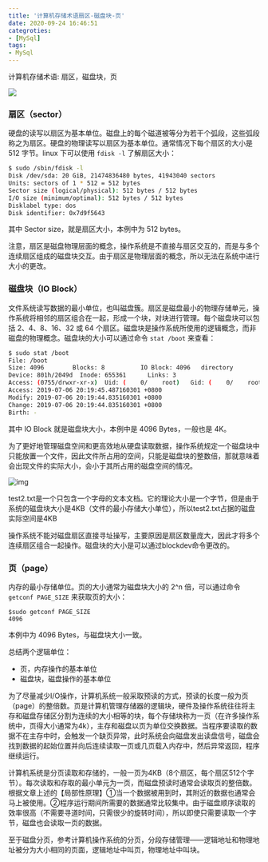 ```yaml
---
title: '计算机存储术语扇区-磁盘块-页'
date: 2020-09-24 16:46:51
categroties:
- [MySql]
tags:
- MySql
---
```


计算机存储术语: 扇区，磁盘块，页

![](https://gitee.com/wuwenlun/img-bed/raw/master/img/20201028143444.png)

<!-- more -->

### 扇区（sector）

硬盘的读写以扇区为基本单位。磁盘上的每个磁道被等分为若干个弧段，这些弧段称之为扇区。硬盘的物理读写以扇区为基本单位。通常情况下每个扇区的大小是 512 字节。linux 下可以使用 `fdisk -l` 了解扇区大小：

```bash
$ sudo /sbin/fdisk -l
Disk /dev/sda: 20 GiB, 21474836480 bytes, 41943040 sectors
Units: sectors of 1 * 512 = 512 bytes
Sector size (logical/physical): 512 bytes / 512 bytes
I/O size (minimum/optimal): 512 bytes / 512 bytes
Disklabel type: dos
Disk identifier: 0x7d9f5643
```

其中 Sector size，就是扇区大小，本例中为 512 bytes。

注意，扇区是磁盘物理层面的概念，操作系统是不直接与扇区交互的，而是与多个连续扇区组成的磁盘块交互。由于扇区是物理层面的概念，所以无法在系统中进行大小的更改。

### 磁盘块（IO Block）

文件系统读写数据的最小单位，也叫磁盘簇。扇区是磁盘最小的物理存储单元，操作系统将相邻的扇区组合在一起，形成一个块，对块进行管理。每个磁盘块可以包括 2、4、8、16、32 或 64 个扇区。磁盘块是操作系统所使用的逻辑概念，而非磁盘的物理概念。磁盘块的大小可以通过命令 `stat /boot` 来查看：

```bash
$ sudo stat /boot
File: /boot
Size: 4096        Blocks: 8          IO Block: 4096   directory
Device: 801h/2049d  Inode: 655361      Links: 3
Access: (0755/drwxr-xr-x)  Uid: (    0/    root)   Gid: (    0/    root)
Access: 2019-07-06 20:19:45.487160301 +0800
Modify: 2019-07-06 20:19:44.835160301 +0800
Change: 2019-07-06 20:19:44.835160301 +0800
Birth: -
```

其中 IO Block 就是磁盘块大小，本例中是 4096 Bytes，一般也是 4K。

为了更好地管理磁盘空间和更高效地从硬盘读取数据，操作系统规定一个磁盘块中只能放置一个文件，因此文件所占用的空间，只能是磁盘块的整数倍，那就意味着会出现文件的实际大小，会小于其所占用的磁盘空间的情况。

![img](https://gitee.com/wuwenlun/img-bed/raw/master/img/20200924170507.jpg)

test2.txt是一个只包含一个字母的文本文档。它的理论大小是一个字节，但是由于系统的磁盘块大小是4KB（文件的最小存储大小单位），所以test2.txt占据的磁盘实际空间是4KB

操作系统不能对磁盘扇区直接寻址操写，主要原因是扇区数量庞大，因此才将多个连续扇区组合一起操作。磁盘块的大小是可以通过blockdev命令更改的。

### 页（page）

内存的最小存储单位。页的大小通常为磁盘块大小的 2^n 倍，可以通过命令 `getconf PAGE_SIZE` 来获取页的大小：

```text
$sudo getconf PAGE_SIZE
4096
```

本例中为 4096 Bytes，与磁盘块大小一致。

总结两个逻辑单位：

- 页，内存操作的基本单位
- 磁盘块，磁盘操作的基本单位

为了尽量减少I/O操作，计算机系统一般采取预读的方式，预读的长度一般为页（page）的整倍数。页是计算机管理存储器的逻辑块，硬件及操作系统往往将主存和磁盘存储区分割为连续的大小相等的块，每个存储块称为一页（在许多操作系统中，页得大小通常为4k），主存和磁盘以页为单位交换数据。当程序要读取的数据不在主存中时，会触发一个缺页异常，此时系统会向磁盘发出读盘信号，磁盘会找到数据的起始位置并向后连续读取一页或几页载入内存中，然后异常返回，程序继续运行。

计算机系统是分页读取和存储的，一般一页为4KB（8个扇区，每个扇区512个字节）。每次读取和存取的最小单元为一页，而磁盘预读时通常会读取页的整倍数。根据文章上述的【局部性原理】①当一个数据被用到时，其附近的数据也通常会马上被使用。②程序运行期间所需要的数据通常比较集中。由于磁盘顺序读取的效率很高（不需要寻道时间，只需很少的旋转时间），所以即使只需要读取一个字节，磁盘也会读取一页的数据。

至于磁盘分页，参考计算机操作系统的分页，分段存储管理——逻辑地址和物理地址被分为大小相同的页面，逻辑地址中叫页，物理地址中叫块。